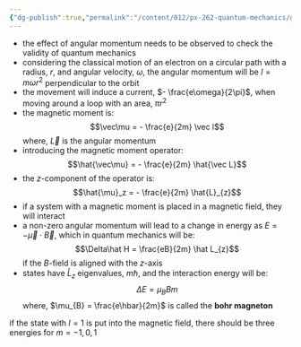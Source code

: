 ```yaml
---
{"dg-publish":true,"permalink":"/content/012/px-262-quantum-mechanics/g-measurement-of-angular-momentum/px-262-g1-particle-with-angular-momentum-in-magnetic-field/"}
---
```


- the effect of angular momentum needs to be observed to check the validity of quantum mechanics
- considering the classical motion of an electron on a circular path with a radius, $r$, and angular velocity, $\omega$, the angular momentum will be $l = m\omega r^{2}$ perpendicular to the orbit
- the movement will induce a current, $- \frac{e\omega}{2\pi}$, when moving around a loop with an area, $\pi r^{2}$
- the magnetic moment is: 
  $$\vec\mu = - \frac{e}{2m} \vec l$$
	where, $\vec L$ is the angular momentum
- introducing the magnetic moment operator: 
  $$\hat{\vec\mu} = - \frac{e}{2m} \hat{\vec L}$$
- the $z$-component of the operator is: 
  $$\hat{\mu}_z = - \frac{e}{2m} \hat{L}_{z}$$
- if a system with a magnetic moment is placed in a magnetic field, they will interact
- a non-zero angular momentum will lead to a change in energy as $E = -\vec\mu \cdot \vec B$, which in quantum mechanics will be: 
  $$\Delta\hat H = \frac{eB}{2m} \hat L_{z}$$
	if the $B$-field is aligned with the $z$-axis
- states have $\hat L_z$ eigenvalues, $m\hbar$, and the interaction energy will be: 
  $$\Delta E = \mu_{B}Bm$$
	where, $\mu_{B} = \frac{e\hbar}{2m}$ is called the **bohr magneton**

if the state with $l=1$ is put into the magnetic field, there should be three energies for $m=-1,0,1$
